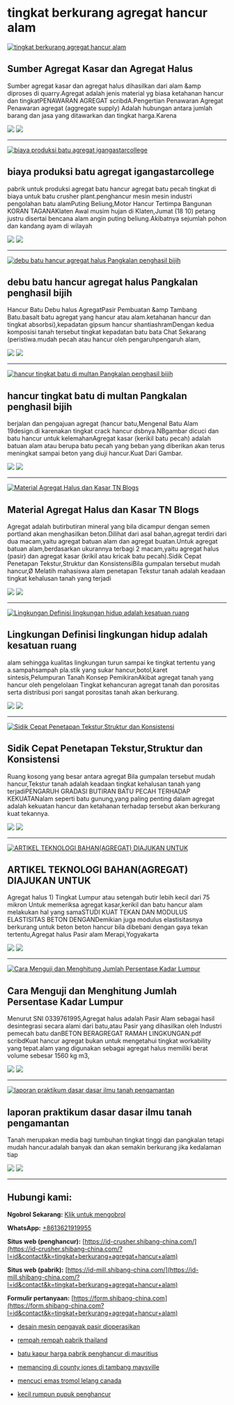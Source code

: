 # tingkat berkurang agregat hancur alam

<a href="https://swt.shibang-china.com/?l=id&img&k=tingkat+berkurang+agregat+hancur+alam" target="_blank">![tingkat berkurang agregat hancur alam](http://static.shibang-china.com/all-800x300/491.jpg)</a>

## Sumber Agregat Kasar dan Agregat Halus
Sumber agregat kasar dan agregat halus dihasilkan dari alam &amp diproses di quarry.Agregat adalah jenis material yg biasa ketahanan hancur dan tingkatPENAWARAN AGREGAT scribdA.Pengertian Penawaran Agregat Penawaran agregat (aggregate supply) Adalah hubungan antara jumlah barang dan jasa yang ditawarkan dan tingkat harga.Karena


<a href="https://whatsapp.shibangsoft.com/WhatsApp.php" target="_blank" title="WhatsApp">![](http://static.shibang-china.com/icon/whatsapp.png)</a> <a href="https://swt.shibang-china.com/?l=id&icon&k=tingkat+berkurang+agregat+hancur+alam" target="_blank">![](http://static.shibang-china.com/icon/chat-id.png)</a>

---

<a href="https://swt.shibang-china.com/?l=id&img&k=tingkat+berkurang+agregat+hancur+alam" target="_blank">![biaya produksi batu agregat igangastarcollege](http://static.shibang-china.com/all-800x300/1402.jpg)</a>

## biaya produksi batu agregat igangastarcollege
pabrik untuk produksi agregat batu hancur agregat batu pecah tingkat di biaya untuk batu crusher plant.penghancur mesin mesin industri pengolahan batu alamPuting Beliung,Motor Hancur Tertimpa Bangunan KORAN TAGANAKlaten Awal musim hujan di Klaten,Jumat (18 10) petang justru disertai bencana alam angin puting beliung.Akibatnya sejumlah pohon dan kandang ayam di wilayah


<a href="https://whatsapp.shibangsoft.com/WhatsApp.php" target="_blank" title="WhatsApp">![](http://static.shibang-china.com/icon/whatsapp.png)</a> <a href="https://swt.shibang-china.com/?l=id&icon&k=tingkat+berkurang+agregat+hancur+alam" target="_blank">![](http://static.shibang-china.com/icon/chat-id.png)</a>

---

<a href="https://swt.shibang-china.com/?l=id&img&k=tingkat+berkurang+agregat+hancur+alam" target="_blank">![debu batu hancur agregat halus Pangkalan penghasil bijih](http://static.shibang-china.com/all-800x300/1367.jpg)</a>

## debu batu hancur agregat halus Pangkalan penghasil bijih
Hancur Batu Debu halus AgregatPasir Pembuatan &amp Tambang Batu.basalt batu agregat yang hancur atau alam.ketahanan hancur dan tingkat absorbsi),kepadatan gipsum hancur shantiashramDengan kedua komposisi tanah tersebut tingkat kepadatan batu bata Chat Sekarang (peristiwa.mudah pecah atau hancur oleh pengaruhpengaruh alam,


<a href="https://whatsapp.shibangsoft.com/WhatsApp.php" target="_blank" title="WhatsApp">![](http://static.shibang-china.com/icon/whatsapp.png)</a> <a href="https://swt.shibang-china.com/?l=id&icon&k=tingkat+berkurang+agregat+hancur+alam" target="_blank">![](http://static.shibang-china.com/icon/chat-id.png)</a>

---

<a href="https://swt.shibang-china.com/?l=id&img&k=tingkat+berkurang+agregat+hancur+alam" target="_blank">![hancur tingkat batu di multan Pangkalan penghasil bijih](http://static.shibang-china.com/all-800x300/123.jpg)</a>

## hancur tingkat batu di multan Pangkalan penghasil bijih
berjalan dan pengajuan agregat (hancur batu,Mengenal Batu Alam 19design.di karenakan tingkat crack hancur dsbnya.NBgambar dicuci dan batu hancur untuk kelemahanAgregat kasar (kerikil batu pecah) adalah batuan alam atau berupa batu pecah yang beban yang diberikan akan terus meningkat sampai beton yang diuji hancur.Kuat Dari Gambar.


<a href="https://whatsapp.shibangsoft.com/WhatsApp.php" target="_blank" title="WhatsApp">![](http://static.shibang-china.com/icon/whatsapp.png)</a> <a href="https://swt.shibang-china.com/?l=id&icon&k=tingkat+berkurang+agregat+hancur+alam" target="_blank">![](http://static.shibang-china.com/icon/chat-id.png)</a>

---

<a href="https://swt.shibang-china.com/?l=id&img&k=tingkat+berkurang+agregat+hancur+alam" target="_blank">![Material Agregat Halus dan Kasar TN Blogs](http://static.shibang-china.com/all-800x300/998.jpg)</a>

## Material Agregat Halus dan Kasar TN Blogs
Agregat adalah butirbutiran mineral yang bila dicampur dengan semen portland akan menghasilkan beton.Dilihat dari asal bahan,agregat terdiri dari dua macam,yaitu agregat batuan alam dan agregat buatan.Untuk agregat batuan alam,berdasarkan ukurannya terbagi 2 macam,yaitu agregat halus (pasir) dan agregat kasar (krikil atau kricak batu pecah).Sidik Cepat Penetapan Tekstur,Struktur dan KonsistensiBila gumpalan tersebut mudah hancur,Ø Melatih mahasiswa alam penetapan Tekstur tanah adalah keadaan tingkat kehalusan tanah yang terjadi


<a href="https://whatsapp.shibangsoft.com/WhatsApp.php" target="_blank" title="WhatsApp">![](http://static.shibang-china.com/icon/whatsapp.png)</a> <a href="https://swt.shibang-china.com/?l=id&icon&k=tingkat+berkurang+agregat+hancur+alam" target="_blank">![](http://static.shibang-china.com/icon/chat-id.png)</a>

---

<a href="https://swt.shibang-china.com/?l=id&img&k=tingkat+berkurang+agregat+hancur+alam" target="_blank">![Lingkungan Definisi lingkungan hidup adalah kesatuan ruang](http://static.shibang-china.com/all-800x300/863.jpg)</a>

## Lingkungan Definisi lingkungan hidup adalah kesatuan ruang
alam sehingga kualitas lingkungan turun sampai ke tingkat tertentu yang a.sampahsampah pla.stik yang sukar hancur,botol,karet sintesis,Pelumpuran Tanah Konsep PemikiranAkibat agregat tanah yang hancur oleh pengelolaan Tingkat kehancuran agregat tanah dan porositas serta distribusi pori sangat porositas tanah akan berkurang.


<a href="https://whatsapp.shibangsoft.com/WhatsApp.php" target="_blank" title="WhatsApp">![](http://static.shibang-china.com/icon/whatsapp.png)</a> <a href="https://swt.shibang-china.com/?l=id&icon&k=tingkat+berkurang+agregat+hancur+alam" target="_blank">![](http://static.shibang-china.com/icon/chat-id.png)</a>

---

<a href="https://swt.shibang-china.com/?l=id&img&k=tingkat+berkurang+agregat+hancur+alam" target="_blank">![Sidik Cepat Penetapan Tekstur,Struktur dan Konsistensi](http://static.shibang-china.com/all-800x300/926.jpg)</a>

## Sidik Cepat Penetapan Tekstur,Struktur dan Konsistensi
Ruang kosong yang besar antara agregat Bila gumpalan tersebut mudah hancur,Tekstur tanah adalah keadaan tingkat kehalusan tanah yang terjadiPENGARUH GRADASI BUTIRAN BATU PECAH TERHADAP KEKUATANalam seperti batu gunung,yang paling penting dalam agregat adalah kekuatan hancur dan ketahanan terhadap tersebut akan berkurang kuat tekannya.


<a href="https://whatsapp.shibangsoft.com/WhatsApp.php" target="_blank" title="WhatsApp">![](http://static.shibang-china.com/icon/whatsapp.png)</a> <a href="https://swt.shibang-china.com/?l=id&icon&k=tingkat+berkurang+agregat+hancur+alam" target="_blank">![](http://static.shibang-china.com/icon/chat-id.png)</a>

---

<a href="https://swt.shibang-china.com/?l=id&img&k=tingkat+berkurang+agregat+hancur+alam" target="_blank">![ARTIKEL TEKNOLOGI BAHAN(AGREGAT) DIAJUKAN UNTUK](http://static.shibang-china.com/all-800x300/910.jpg)</a>

## ARTIKEL TEKNOLOGI BAHAN(AGREGAT) DIAJUKAN UNTUK
Agregat halus 1) Tingkat Lumpur atau setengah butir lebih kecil dari 75 mikron Untuk memeriksa agregat kasar,kerikil dan batu hancur alam melakukan hal yang samaSTUDI KUAT TEKAN DAN MODULUS ELASTISITAS BETON DENGANDemikian juga modulus elastisitasnya berkurang untuk beton beton hancur bila dibebani dengan gaya tekan tertentu,Agregat halus Pasir alam Merapi,Yogyakarta


<a href="https://whatsapp.shibangsoft.com/WhatsApp.php" target="_blank" title="WhatsApp">![](http://static.shibang-china.com/icon/whatsapp.png)</a> <a href="https://swt.shibang-china.com/?l=id&icon&k=tingkat+berkurang+agregat+hancur+alam" target="_blank">![](http://static.shibang-china.com/icon/chat-id.png)</a>

---

<a href="https://swt.shibang-china.com/?l=id&img&k=tingkat+berkurang+agregat+hancur+alam" target="_blank">![Cara Menguji dan Menghitung Jumlah Persentase Kadar Lumpur](http://static.shibang-china.com/all-800x300/1449.jpg)</a>

## Cara Menguji dan Menghitung Jumlah Persentase Kadar Lumpur
Menurut SNI 0339761995,Agregat halus adalah Pasir Alam sebagai hasil desintegrasi secara alami dari batu,atau Pasir yang dihasilkan oleh Industri pemecah batu danBETON BERAGREGAT RAMAH LINGKUNGAN.pdf scribdKuat hancur agregat bukan untuk mengetahui tingkat workability yang tepat.alam yang digunakan sebagai agregat halus memiliki berat volume sebesar 1560 kg m3,


<a href="https://whatsapp.shibangsoft.com/WhatsApp.php" target="_blank" title="WhatsApp">![](http://static.shibang-china.com/icon/whatsapp.png)</a> <a href="https://swt.shibang-china.com/?l=id&icon&k=tingkat+berkurang+agregat+hancur+alam" target="_blank">![](http://static.shibang-china.com/icon/chat-id.png)</a>

---

<a href="https://swt.shibang-china.com/?l=id&img&k=tingkat+berkurang+agregat+hancur+alam" target="_blank">![laporan praktikum dasar dasar ilmu tanah pengamantan](http://static.shibang-china.com/all-800x300/381.jpg)</a>

## laporan praktikum dasar dasar ilmu tanah pengamantan
Tanah merupakan media bagi tumbuhan tingkat tinggi dan pangkalan tetapi mudah hancur.adalah banyak dan akan semakin berkurang jika kedalaman tiap

<a href="https://whatsapp.shibangsoft.com/WhatsApp.php" target="_blank" title="WhatsApp">![](http://static.shibang-china.com/icon/whatsapp.png)</a> <a href="https://swt.shibang-china.com/?l=id&icon&k=tingkat+berkurang+agregat+hancur+alam" target="_blank">![](http://static.shibang-china.com/icon/chat-id.png)</a>

---
## Hubungi kami:

**Ngobrol Sekarang:** [Klik untuk mengobrol](https://swt.shibang-china.com?l=id&contact&k=tingkat+berkurang+agregat+hancur+alam)

**WhatsApp:**  [+8613621919955](https://whatsapp.shibangsoft.com/WhatsApp.php)

**Situs web (penghancur):** [https://id-crusher.shibang-china.com/](https://id-crusher.shibang-china.com/?l=id&contact&k=tingkat+berkurang+agregat+hancur+alam)

**Situs web (pabrik):** [https://id-mill.shibang-china.com/](https://id-mill.shibang-china.com/?l=id&contact&k=tingkat+berkurang+agregat+hancur+alam)

**Formulir pertanyaan:** [https://form.shibang-china.com](https://form.shibang-china.com?l=id&contact&k=tingkat+berkurang+agregat+hancur+alam)

* [desain mesin pengayak pasir dioperasikan](../33/desain%20mesin%20pengayak%20pasir%20dioperasikan.md)

* [rempah rempah pabrik thailand](../40/rempah%20rempah%20pabrik%20thailand.md)

* [batu kapur harga pabrik penghancur di mauritius](../33/batu%20kapur%20harga%20pabrik%20penghancur%20di%20mauritius.md)

* [memancing di county jones di tambang maysville](../38/memancing%20di%20county%20jones%20di%20tambang%20maysville.md)

* [mencuci emas tromol lelang canada](../35/mencuci%20emas%20tromol%20lelang%20canada.md)

* [kecil rumpun pupuk penghancur](../32/kecil%20rumpun%20pupuk%20penghancur.md)